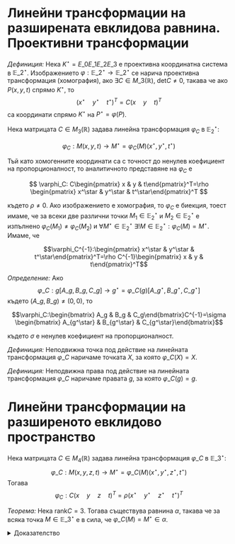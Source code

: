 # Линейни трансформации на разширената евклидова равнина. Проективни трансформации

*Дефиниция:* Нека $K^\star=E\_0E\_1E\_2E\_3$ е проективна координатна система в $\mathbb{E}\_2^\star$. Изображението $\varphi:\mathbb{E}\_2^\star\to \mathbb{E}\_2^\star$ се нарича проективна трансформация (хомография), ако $\exists C\in M\_3(\mathbb{R})$, $\mathrm{det} C\neq 0$, такава че ако $P(x,y,t)$ спрямо $K^\star$, то $$(x^\star\quad y^\star\quad t^\star)^T=C(x\quad y\quad t)^T$$ са координати спрямо $K^\star$ на $P^\star=\varphi(P)$.

Нека матрицата $C\in M_3(\mathbb{R})$ задава линейна трансформация $\varphi_C$ в $\mathbb{E}_2^\star$:

$$
\varphi_C:M(x,y,t)\to M^\star=\varphi_C(M)(x^\star,y^\star,t^\star)
$$

Тъй като хомогенните координати са с точност до ненулев коефициент на пропорционалност, то аналитичното представяне на $\varphi_C$ е 

$$
\varphi_C: C\begin{pmatrix} x & y & t\end{pmatrix}^T=\rho \begin{pmatrix} x^\star & y^\star & t^\star\end{pmatrix}^T
$$

където $\rho\neq 0$. Ако изображението е хомография, то $\varphi_C$ е биекция, тоест имаме, че за всеки две различни точки $M_1\in\mathbb{E}_2^\star$ и $M_2\in\mathbb{E}_2^\star$ е изпълнено $\varphi_C(M_1)\neq\varphi_C(M_2)$ и $\forall M^\star\in\mathbb{E}_2^\star\ \exists !M\in\mathbb{E}_2^\star:\varphi_C(M)=M^\star$. Имаме, че

$$\varphi_C^{-1}:\begin{pmatrix} x^\star & y^\star & t^\star\end{pmatrix}^T=\rho C^{-1}\begin{pmatrix} x & y & t\end{pmatrix}^T$$

*Определение:* Ако $$\varphi\_C:g[A\_g,B\_g,C\_g]\to g^\star=\varphi\_C(g)[A\_{g^\star},B\_{g^\star},C\_{g^\star}]$$ където $(A\_g,B\_g)\neq(0,0)$, то 

$$\varphi_C:\begin{bmatrix} A_g & B_g & C_g\end{bmatrix}C^{-1}=\sigma \begin{bmatrix} A_{g^\star} & B_{g^\star} & C_{g^\star}\end{bmatrix}$$

където $\sigma$ е ненулев коефициент на пропорционалност.

*Дефиниция:* Неподвижна точка под действие на линейната трансформация $\varphi\_C$ наричаме точката $X$, за която $\varphi\_C(X)=X$.

*Дефиниция:* Неподвижна права под действие на линейната трансформация $\varphi\_C$ наричаме правата $g$, за която $\varphi\_C(g)=g$.

# Линейни трансформации на разширеното евклидово пространство

Нека матрицата $C\in M_4(\mathbb{R})$ задава линейна трансформация $\varphi\_C$ в $\mathbb{E}\_3^\star$: $$\varphi\_C:M(x,y,z,t)\to M^\star=\varphi\_C(M)(x^\star,y^\star,z^\star,t^\star)$$ Тогава $$\varphi_C: C( x \quad y \quad z \quad t)^T=\rho (x^\star \quad y^\star \quad z^\star \quad t^\star)^T$$

*Теорема:* Нека $\mathrm{rank} C=3$. Тогава съществува равнина $\alpha$, такава че за всяка точка $M\in\mathbb{E}\_3^\star$ е в сила, че $\varphi\_C(M)=M^\star\in\alpha$.

<details>
    <summary>Доказателство</summary>
Разглеждаме системата $$(A_\alpha \quad B_\alpha \quad C_\alpha \quad D_\alpha) C = (0 \quad 0 \quad 0 \quad 0)$$ Тъй като $\mathrm{rank} C=3$, то $\exists(A_\alpha,B_\alpha,C_\alpha,D_\alpha)\neq(0,0,0,0)$. Разглеждаме равнината $\alpha:A_\alpha x+B_\alpha y+C_\alpha z+D_\alpha t=0$. Имаме, че $$(A_\alpha \quad B_\alpha \quad C_\alpha \quad D_\alpha) C (x \quad y \quad z \quad t)^T= (0 \quad 0 \quad 0 \quad 0)(x \quad y \quad z \quad t)^T$$ и оттук $$(A_\alpha \quad B_\alpha \quad C_\alpha \quad D_\alpha)\rho (x^\star \quad y^\star \quad z^\star \quad t^\star)^T=0$$ където $\rho$ е ненулев коефициент на пропорционалност. Горното матрично уравнение е еквивалентно на $A_\alpha x^\star+B_\alpha y^\star+C_\alpha z^\star+D_\alpha t^\star=0$, откъдето излиза, че $M^\star=\varphi_C(M)\in\alpha$, с което сме готови.
</details>
